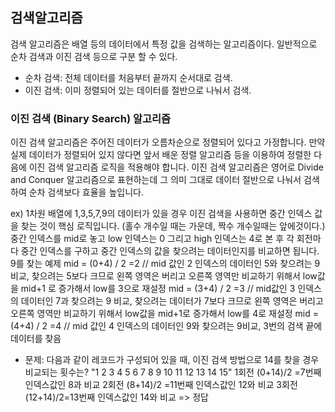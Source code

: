 ## 검색알고리즘

검색 알고리즘은 배열 등의 데이터에서 특정 값을 검색하는 알고리즘이다.
일반적으로 순차 검색과 이진 검색 등으로 구분 할 수 있다.

- 순차 검색: 전체 데이터를 처음부터 끝까지 순서대로 검색.
- 이진 검색: 이미 정렬되어 있는 데이터를 절반으로 나눠서 검색.

### 이진 검색 (Binary Search) 알고리즘

이진 검색 알고리즘은 주어진 데이터가 오름차순으로 정렬되어 있다고 가정합니다.
만약 실제 데이터가 정렬되어 있지 않다면 앞서 배운 정렬 알고리즘 등을 이용하여
정렬한 다음에 이진 검색 알고리즘 로직을 적용해야 합니다.
이진 검색 알고리즘은 영어로 Divide and Conquer 알고리즘으로 표현하는데 그 의미 그대로
데이터 절반으로 나눠서 검색하여 순차 검색보다 효율을 높입니다.

ex) 1차원 배열에 1,3,5,7,9의 데이터가 있을 경우 이진 검색을 사용하면 중간 인덱스 값을 찾는 것이 핵심 로직입니다.
(홀수 개수일 때는 가운데, 짝수 개수일때는 앞에것이다.)
중간 인덱스를 mid로 놓고 low 인덱스는 0 그리고 high 인덱스는 4로 본 후 각 회전마다 중간 인덱스를 구하고
중간 인덱스의 값을 찾으려는 데이터인지를 비교하면 됩니다.
9를 찾는 예제
mid = (0+4) / 2 =2 // mid 값인 2 인덱스의 데이터인 5와 찾으려는 9 비교, 찾으려는 5보다 크므로 왼쪽 영역은 버리고 오른쪽 영역만 비교하기 위해서 low값을 mid+1 로 증가해서 low를 3으로 재설정
mid = (3+4) / 2 =3 // mid값인 3 인덱스의 데이터인 7과 찾으려는 9 비교, 찾으려는 데이터가 7보다 크므로
왼쪽 영역은 버리고 오른쪽 영역만 비교하기 위해서 low값을 mid+1로 증가해서 low를 4로 재설정
mid = (4+4) / 2 =4 // mid 값인 4 인덱스의 데이터인 9와 찾으려는 9비교, 3번의 검색 끝에 데이터를 찾음

- 문제: 다음과 같이 레코드가 구성되어 있을 때, 이진 검색 방법으로 14를 찾을 경우 비교되는 횟수는?
  "1 2 3 4 5 6 7 8 9 10 11 12 13 14 15"
  1회전 (0+14)/2 =7번째 인덱스값인 8과 비교
  2회전 (8+14)/2 =11번째 인덱스값인 12와 비교
  3회전 (12+14)/2=13번째 인덱스값인 14와 비교 => 정답
